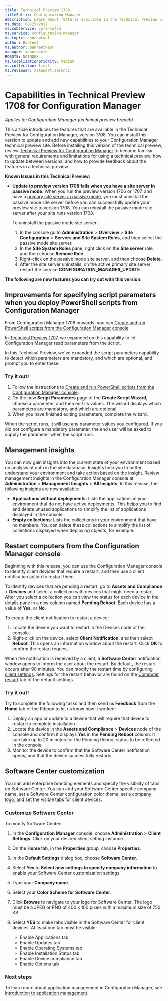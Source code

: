 ```yaml
---
title: Technical Preview 1708
titleSuffix: Configuration Manager
description: Learn about features available in the Technical Preview version 1708 for Configuration Manager.
ms.date: 08/25/2017
ms.subservice: core-infra
ms.service: configuration-manager
ms.topic: conceptual
author: Banreet
ms.author: banreetkaur
manager: apoorvseth
ROBOTS: NOINDEX
ms.localizationpriority: medium
ms.collection: tier3
ms.reviewer: mstewart,aaroncz 
---
```

# Capabilities in Technical Preview 1708 for Configuration Manager

*Applies to: Configuration Manager (technical preview branch)*

This article introduces the features that are available in the Technical Preview for Configuration Manager, version 1708. You can install this version to update and add new capabilities to your Configuration Manager technical preview site. Before installing this version of the technical preview, review [Technical Preview for Configuration Manager](../../core/get-started/technical-preview.md) to become familiar with general requirements and limitations for using a technical preview, how to update between versions, and how to provide feedback about the features in a technical preview.     


<!--  Known Issues Template   
**Known Issues in this Technical Preview:**
-   **Issue Name**. Details
    Workaround details.
-->
**Known Issues in this Technical Preview:**
- **Update to preview version 1708 fails when you have a site server in passive mode**. When you run the preview version 1706 or 1707, and have a [primary site server in passive mode](capabilities-in-technical-preview-1706.md#site-server-role-high-availability), you must uninstall the passive mode site server before you can successfully update your preview site to version 1708. You can reinstall the passive mode site server after your site runs version 1708.

  To uninstall the passive mode site server:
  1. In the console go to **Administration** > **Overview** > **Site Configuration** > **Servers and Site System Roles**, and then select the passive mode site server.
  2. In the **Site System Roles** pane, right click on the **Site server** role, and then choose **Remove Role**.
  3. Right-click on the passive mode site server, and then choose **Delete**.
  4. After the site server uninstalls, on the active primary site server restart the service **CONFIGURATION_MANAGER_UPDATE**.




**The following are new features you can try out with this version.**  

<!--  Rough Section Template
##  FEATURE

### Procedure 1
### Try it out!  
 Try to complete the following tasks and then send us **Feedback** from the **Home** tab of the Ribbon to let us know how it worked:
 -  Task 1
 -  Task 2              
-->

## Improvements for specifying script parameters when you deploy PowerShell scripts from Configuration Manager
<!-- 1236459 -->

From Configuration Manager 1706 onwards, you can [Create and run PowerShell scripts from the Configuration Manager console](../../apps/deploy-use/create-deploy-scripts.md).

In [Technical Preview 1707](capabilities-in-technical-preview-1707.md#add-parameters-when-you-deploy-powershell-scripts-from-configuration-manager), we expanded on this capability to let Configuration Manager read parameters from the script.

In this Technical Preview, we've expanded the script parameters capability to detect which parameters are mandatory, and which are optional, and prompt you to enter these.

### Try it out!

1. Follow the instructions to [Create and run PowerShell scripts from the Configuration Manager console](../../apps/deploy-use/create-deploy-scripts.md).
2. On the new **Script Parameters** page of the **Create Script Wizard**, choose a parameter, and then edit its values.
The wizard displays which parameters are mandatory, and which are optional.
4. When you have finished editing parameters, complete the wizard.

When the script runs, it will use any parameter values you configured. If you did not configure a mandatory parameter, the end user will be asked to supply the parameter when the script runs.

## Management insights
<!-- 1353967 -->
You can now gain insights into the current state of your environment based on analysis of data in the site database. Insights help you to better understand your environment and take action based on the insight. Review management insights in the Configuration Manager console at **Administration** > **Management Insights** > **All Insights**. In this release, the following insights are now available:

- **Applications without deployments**: Lists the applications in your environment that do not have active deployments. This helps you to find and delete unused applications to simplify the list of applications displayed in the console.
- **Empty collections**: Lists the collections in your environment that have no members. You can delete these collections to simplify the list of collections displayed when deploying objects, for example.


## Restart computers from the Configuration Manager console   
<!-- 1356283 -->
Beginning with this release, you can use the Configuration Manager console to identify client devices that require a restart, and then use a client notification action to restart them.

To identify devices that are pending a restart, go to **Assets and Compliance** > **Devices** and select a collection with devices that might need a restart. After you select a collection you can view the status for each device in the details pane in a new column named **Pending Reboot**. Each device has a value of **Yes**, or **No**.

To create the client notification to restart a device:
1. Locate the device you want to restart in the Devices node of the console.
2. Right-click on the device, select **Client Notification**, and then select **Reboot**. This opens an information window about the restart. Click **OK** to confirm the restart request.

When the notification is received by a client, a **Software Center** notification window opens to inform the user about the restart. By default, the restart occurs after 90 minutes. You can modify the restart time by configuring  [client settings](../clients/deploy/configure-client-settings.md). Settings for the restart behavior are found on the [Computer restart](../clients/deploy/about-client-settings.md#computer-restart) tab of the default settings.


### Try it out!
Try to complete the following tasks and then send us **Feedback** from the **Home** tab of the Ribbon to let us know how it worked:
1. Deploy an app or update to a device that will require that device to restart to complete installation.
2. Locate the device in the **Assets and Compliance** > **Devices** node of the console and confirm it displays **Yes** in the **Pending Reboot** column. It can take up to 20 minutes for the Pending Reboot status to be reflected in the console.
3. Monitor the device to confirm that the Software Center notification opens, and that the device successfully restarts.


## Software Center customization
<!-- 1351224 -->
You can add enterprise branding elements and specify the visibility of tabs on Software Center. You can add your Software Center specific company name, set a Software Center configuration color theme, set a company logo, and set the visible tabs for client devices.

### Customize Software Center

To modify Software Center:

1. In the **Configuration Manager** console, choose **Administration** > **Client Settings**. Click on your desired client setting instance.
2. On the **Home** tab, in the **Properties** group, choose **Properties**.
3. In the **Default Settings** dialog box, choose **Software Center**.
4. Select **Yes** to **Select new settings to specify company information** to enable your Software Center customization settings.
5. Type your **Company name**.
6. Select your **Color Scheme for Software Center**.
7. Click **Browse** to navigate to your logo for Software Center. The logo must be a JPEG or PNG of 400 x 100 pixels with a maximum size of 750 KB.
8. Select **YES** to make tabs visible in the Software Center for client devices. At least one tab must be visible:

    -  Enable Applications tab
    -  Enable Updates tab
    -  Enable Operating Systems tab
    -  Enable Installation Status tab
    -  Enable Device compliance tab
    -  Enable Options tab

### Next steps

To learn more about application management in Configuration Manager, see [Introduction to application management](../../apps/understand/introduction-to-application-management.md).
